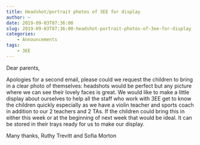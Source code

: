```yaml
---
title: Headshot/portrait photos of 3EE for display
author: ~
date: 2019-09-03T07:36:00
slug: 2019-09-03T07:36:00-headshot-portrait-photos-of-3ee-for-display
categories:
    - Announcements
tags:
    - 3EE
---
```


Dear parents,

Apologies for a second email, please could we request the children to bring in a clear photo of themselves: headshots would be perfect but any picture where we can see their lovely faces is great. We would like to make a little display about ourselves to help all the staff who work with 3EE get to know the children quickly especially as we have a violin teacher and sports coach in addition to our 2 teachers and 2 TAs. If the children could bring this in either this week or at the beginning of next week that would be ideal. It can be stored in their trays ready for us to make our display.

Many thanks,
Ruthy Trevitt and Sofia Morton
